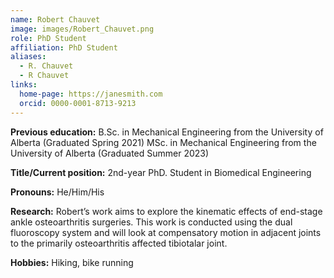 ```yaml
---
name: Robert Chauvet
image: images/Robert_Chauvet.png
role: PhD Student
affiliation: PhD Student
aliases:
  - R. Chauvet
  - R Chauvet
links:
  home-page: https://janesmith.com
  orcid: 0000-0001-8713-9213
---
```

**Previous education:** 
B.Sc. in Mechanical Engineering  from the University of Alberta (Graduated Spring 2021) MSc. in Mechanical Engineering from the University of Alberta (Graduated Summer 2023)  

**Title/Current position:** 
2nd-year PhD. Student in Biomedical Engineering  

**Pronouns:** He/Him/His  

**Research:** Robert’s work aims to explore the kinematic effects of end-stage ankle osteoarthritis surgeries. This work is conducted using the dual fluoroscopy system and will look at compensatory motion in adjacent joints to the primarily osteoarthritis affected tibiotalar joint.  

**Hobbies:** Hiking, bike running
